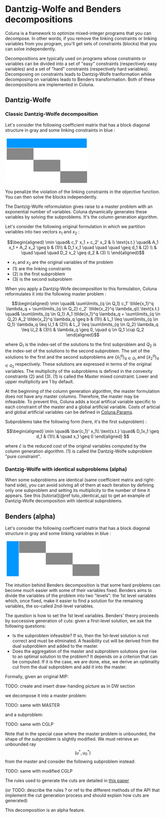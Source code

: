 # Dantzig-Wolfe and Benders decompositions

Coluna is a framework to optimize mixed-integer programs that you can decompose.
In other words, if you remove the linking constraints or linking variables from you
program, you'll get sets of constraints (blocks) that you can solve independently.

Decompositions are typically used on programs whose constraints or variables can be divided into a set of "easy" constraints (respectively easy variables) and a set of "hard" constraints (respectively hard variables). Decomposing on constraints leads to Dantzig-Wolfe tranformation while decomposing on variables leads to Benders transformation. Both of these decompositions are implemented in Coluna. 

## Dantzig-Wolfe

### Classic Dantzig-Wolfe decomposition

Let's consider the following coefficient matrix that has a block diagonal structure
in gray and some linking constraints in blue :

![Dantzig-Wolfe decomposition](../assets/img/dwdec.png)

You penalize the violation of the linking constraints in the
objective function. You can then solve the blocks independently.

The Dantzig-Wolfe reformulation gives raise to a master problem with an
exponential number of variables. Coluna dynamically generates these variables by
solving the subproblems. It's the column generation algorithm.

Let's consider the following original formulation in which we partition variables into
two vectors $x_1$ and $x_2$ :

```math
\begin{aligned}
\min \quad& c_1' x_1 + c_2' x_2 & \\
\text{s.t.} \quad& A_1 x_1 + A_2 x_2 \geq b & (1)\\
& D_1 x_1 \quad \quad \quad   \geq d_1 & (2) \\
& \quad   \quad \quad D_2 x_2 \geq d_2 & (3) \\
\end{aligned}
```

- $x_1$ and $x_2$ are the original variables of the problem
- $(1)$ are the linking constraints
- $(2)$ is the first subproblem
- $(3)$ is the second subproblem

When you apply a Dantzig-Wofe decomposition to this formulation, 
Coluna reformulates it into the following master problem :

```math
\begin{aligned}
\min \quad& \sum\limits_{q \in Q_1} c_1' \tilde{x_1}^q \lambda_q + \sum\limits_{q \in Q_2} c_2' \tilde{x_2}^q \lambda_q\\
\text{s.t.} \quad& \sum\limits_{q \in Q_1} A_1 \tilde{x_1}^q \lambda_q + \sum\limits_{q \in Q_2} A_2 \tilde{x_2}^q \lambda_q \geq b & (1)\\
& L_1 \leq \sum\limits_{q \in Q_1} \lambda_q \leq U_1 & (2)\\
& L_2 \leq \sum\limits_{q \in Q_2} \lambda_q \leq U_2 & (3)\\
& \lambda_q \geq 0, \quad q \in Q_1 \cup Q_2
\end{aligned}
```

where $Q_1$ is the index-set of the solutions to the first subproblem and 
$Q_2$ is the index-set of the solutions to the second subproblem.
The set of the solutions to the first and the second subproblems are $\{\tilde{x}^q_1\}_{q \in Q_1}$ and $\{\tilde{x}^q_2\}_{q \in Q_2}$ respectively. These solutions are expressed
in terms of the original variables.
The multiplicity of the subproblems is defined in the convexity constraints $(2)$ and $(3)$. $(1)$ is called the Master mixed constraint.
Lower and upper multiplicity are $1$ by default.

At the beginning of the column generation algorithm, the master formulation does
not have any master columns. Therefore, the master may be infeasible. 
To prevent this, Coluna adds a local artifical variable specific to each constraint of the master and a global artificial variable.
Costs of articial and global artificial variables can be defined in [Coluna.Params](@ref).

Subproblems take the following form (here, it's the first subproblem) :

```math
\begin{aligned}
\min \quad& \bar{c_1}' x_1\\
\text{s.t.} \quad& D_1x_1 \geq d_1 & (1)\\
& \quad x_1 \geq 0
\end{aligned}

```

where $\bar{c}$ is the reduced cost of the original variables computed by the column generation algorithm. $(1)$ is called the Dantzig-Wolfe subproblem "pure constraint". 

### Dantzig-Wolfe with identical subproblems (alpha)

When some subproblems are identical (same coefficient matrix and right-hand side), 
you can avoid solving all of them at each iteration by defining only one subproblem and
setting its multiplicity to the number of time it appears. See this [tutorial](@ref tuto_identical_sp) to get an example of Dantzig-Wolfe decomposition with identical subproblems. 


## Benders (alpha)

Let's consider the following coefficient matrix that has a block diagonal structure
in gray and some linking variables in blue :

![Benders decomposition](../assets/img/bdec.png)

The intuition behind Benders decomposition is that some hard problems can become much easier with some of their variables fixed. 
Benders aims to divide the variables of the problem into two "levels": the 1st level variables which, once fixed, make it easier to find a solution for the remaining variables, the so-called 2nd-level variables.

The question is how to set the 1st level variables. Benders' theory proceeds by successive generation of cuts: given a first-level solution, we ask the following questions:

- Is the subproblem infeasible? If so, then the 1st-level solution is not correct and must be eliminated. A feasibility cut will be derived from the dual subproblem and added to the master.
- Does the aggregation of the master and subproblem solutions give rise to an optimal solution to the problem? It depends on a criterion that can be computed. If it is the case, we are done, else, we derive an optimality cut from the dual subproblem and add it into the master.

Formally, given an original MIP:

TODO: create and insert draw-handing picture as in DW section

we decompose it into a master problem:

TODO: same with MASTER

and a subproblem:

TODO: same with CGLP

Note that in the special case where the master problem is unbounded, the shape of the subproblem is slightly modified. We must retrieve an unbounded ray $$(u^*, u_0^*)$$ from the master and consider the following subproblem instead:

TODO: same with modified CGLP

The rules used to generate the cuts are detailed in [this paper](https://link.springer.com/chapter/10.1007/978-3-030-45771-6_7) 

(or TODO: describe the rules ? or ref to the different methods of the API that implement the cut generation process and should explain how cuts are generated)


This decomposition is an alpha feature.



